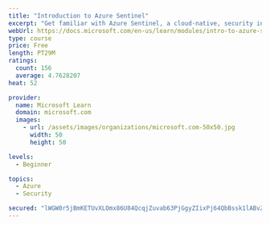 ```yaml
---
title: "Introduction to Azure Sentinel"
excerpt: "Get familiar with Azure Sentinel, a cloud-native, security information and event management (SIEM) service."
webUrl: https://docs.microsoft.com/en-us/learn/modules/intro-to-azure-sentinel/
type: course
price: Free
length: PT29M
ratings:
  count: 156
  average: 4.7628207
heat: 52

provider:
  name: Microsoft Learn
  domain: microsoft.com
  images:
    - url: /assets/images/organizations/microsoft.com-50x50.jpg
      width: 50
      height: 50

levels:
  - Beginner

topics:
  - Azure
  - Security

secured: "lWGW0r5jBmKETUvXLOmx86U84QcqjZuvab63PjGgyZIixPj64QbBssk1lABvZnuYyrl2V5bQktW/nqYkoLMVeNhAgyioX0EbfBIMJ+6cfWpyxfj0hXgr8k7PAh09lxC1hUQjMUnLvuawTjTPgXWgTrXmjQTn834/PnWXAz7EUBY6iZBvlwIxg49E4mDgeiYI+/IbdjlVa5ENCsFnlnWzSs/VLdA9W4mxK+I3GgSF07HlnorJROGJFtrEm9EooFlLsvqosm1GzSrcLub+AGxlMeS7PMscpIa4QbRTH7WC9VlCxOEqrPqcLKZ2kwSIJGaqFtr5jHlqqkTJCjs6H/qUGrM18aE0EVNxrcDGV4WVPUmm+8jilIycXrK5aOKi9atsxZAJJ4jDIag+LzcyLXrgXjP/Sm7Fp72k98PESljuMkk=;kIwBGuEI3rS3KxpAVubLJQ=="
---
```



